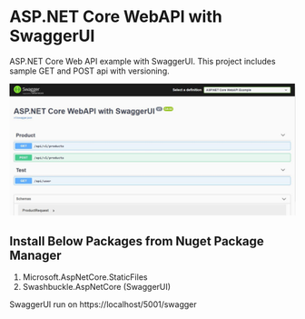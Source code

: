 # ASP.NET Core WebAPI with SwaggerUI

ASP.NET Core Web API example with SwaggerUI. This project includes sample GET and POST api with versioning.

![SwaggerUI Example](SwaggerUI.JPG)

## Install Below Packages from Nuget Package Manager 
1. Microsoft.AspNetCore.StaticFiles
2. Swashbuckle.AspNetCore (SwaggerUI)

SwaggerUI run on https://localhost/5001/swagger
